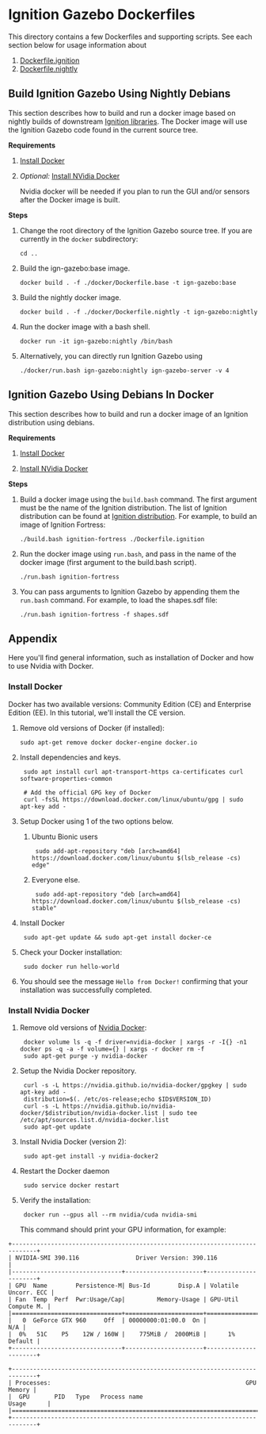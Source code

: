 # Ignition Gazebo Dockerfiles

This directory contains a few Dockerfiles and supporting scripts. See each
section below for usage information about 

1. [Dockerfile.ignition](#Ignition-Gazebo-Using-Debians-In-Docker)
1. [Dockerfile.nightly](#Build-Ignition-Gazebo-Using-Nightly-Debians)

## Build Ignition Gazebo Using Nightly Debians

This section describes how to build and run a docker image based on
nightly builds of downstream
[Ignition libraries](https://gazebosim.org/libs). The Docker image will
use the Ignition Gazebo code found in the current source tree.

**Requirements**

1. [Install Docker](#Install-Docker)

1. *Optional:* [Install NVidia Docker](#Install-Nvidia-Docker)

    Nvidia docker will be needed if you plan to run the GUI and/or sensors
    after the Docker image is built.

**Steps**

1. Change the root directory of the Ignition Gazebo source tree. If you are
   currently in the `docker` subdirectory:

    ```
    cd ..
    ```

1. Build the ign-gazebo:base image.

    ```
    docker build . -f ./docker/Dockerfile.base -t ign-gazebo:base
    ```

2. Build the nightly docker image.

    ```
    docker build . -f ./docker/Dockerfile.nightly -t ign-gazebo:nightly
    ```

3. Run the docker image with a bash shell.

    ```
    docker run -it ign-gazebo:nightly /bin/bash
    ```

4. Alternatively, you can directly run Ignition Gazebo using

    ```
    ./docker/run.bash ign-gazebo:nightly ign-gazebo-server -v 4
    ```

## Ignition Gazebo Using Debians In Docker

This section describes how to build and run a docker image of an Ignition
distribution using debians.

**Requirements**

1. [Install Docker](#Install-Docker)

2. [Install NVidia Docker](#Install-Nvidia-Docker)

**Steps**

1. Build a docker image using the `build.bash` command. The first argument
   must be the name of the Ignition distribution. The list of Ignition distribution can be found at [Ignition distribution](https://ignitionrobotics.org/docs). For example, to build an
   image of Ignition Fortress:

    ```
    ./build.bash ignition-fortress ./Dockerfile.ignition
    ```

2. Run the docker image using `run.bash`, and pass in the name of the docker
   image (first argument to the build.bash script).

    ```
    ./run.bash ignition-fortress
    ```

3. You can pass arguments to Ignition Gazebo by appending them the
   `run.bash` command. For example, to load the shapes.sdf file:

    ```
    ./run.bash ignition-fortress -f shapes.sdf
    ```

## Appendix

Here you'll find general information, such as installation of Docker and how
to use Nvidia with Docker.

### Install Docker

Docker has two available versions: Community Edition (CE) and Enterprise Edition (EE). In this tutorial, we'll install the CE version.

1.  Remove old versions of Docker (if installed):

        sudo apt-get remove docker docker-engine docker.io

1. Install dependencies and keys.

        sudo apt install curl apt-transport-https ca-certificates curl software-properties-common

        # Add the official GPG key of Docker
        curl -fsSL https://download.docker.com/linux/ubuntu/gpg | sudo apt-key add -

1. Setup Docker using 1 of the two options below.

    1. Ubuntu Bionic users

            sudo add-apt-repository "deb [arch=amd64] https://download.docker.com/linux/ubuntu $(lsb_release -cs) edge"

    1. Everyone else.

            sudo add-apt-repository "deb [arch=amd64] https://download.docker.com/linux/ubuntu $(lsb_release -cs) stable"

1. Install Docker

        sudo apt-get update && sudo apt-get install docker-ce

1. Check your Docker installation:

        sudo docker run hello-world

1. You should see the message `Hello from Docker!` confirming that your installation was successfully completed.

### Install Nvidia Docker

1. Remove old versions of [Nvidia Docker](https://github.com/NVIDIA/nvidia-docker):

        docker volume ls -q -f driver=nvidia-docker | xargs -r -I{} -n1 docker ps -q -a -f volume={} | xargs -r docker rm -f
        sudo apt-get purge -y nvidia-docker

1. Setup the Nvidia Docker repository.

        curl -s -L https://nvidia.github.io/nvidia-docker/gpgkey | sudo apt-key add -
        distribution=$(. /etc/os-release;echo $ID$VERSION_ID)
        curl -s -L https://nvidia.github.io/nvidia-docker/$distribution/nvidia-docker.list | sudo tee /etc/apt/sources.list.d/nvidia-docker.list
        sudo apt-get update

1. Install Nvidia Docker (version 2):

        sudo apt-get install -y nvidia-docker2

1. Restart the Docker daemon 

        sudo service docker restart

1. Verify the installation:

        docker run --gpus all --rm nvidia/cuda nvidia-smi

    This command should print your GPU information, for example:

```
+-----------------------------------------------------------------------------+
| NVIDIA-SMI 390.116                Driver Version: 390.116                   |
|-------------------------------+----------------------+----------------------+
| GPU  Name        Persistence-M| Bus-Id        Disp.A | Volatile Uncorr. ECC |
| Fan  Temp  Perf  Pwr:Usage/Cap|         Memory-Usage | GPU-Util  Compute M. |
|===============================+======================+======================|
|   0  GeForce GTX 960     Off  | 00000000:01:00.0  On |                  N/A |
|  0%   51C    P5    12W / 160W |    775MiB /  2000MiB |      1%      Default |
+-------------------------------+----------------------+----------------------+

+-----------------------------------------------------------------------------+
| Processes:                                                       GPU Memory |
|  GPU       PID   Type   Process name                             Usage      |
|=============================================================================|
+-----------------------------------------------------------------------------+
```
